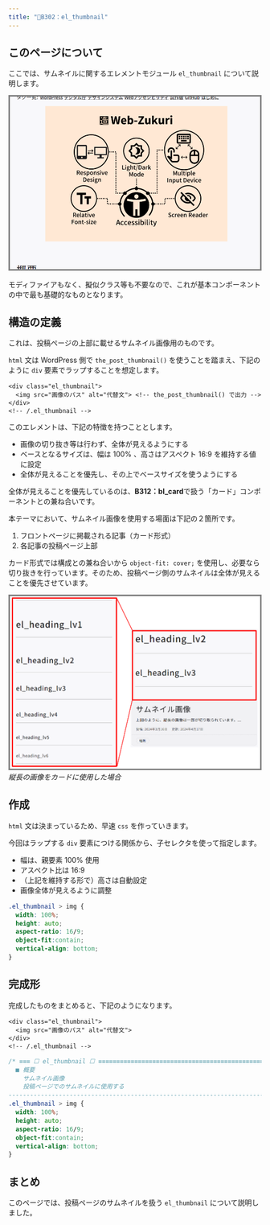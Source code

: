 ```yaml
---
title: "📄B302：el_thumbnail"
---
```


## このページについて

ここでは、サムネイルに関するエレメントモジュール `el_thumbnail` について説明します。

![el_thumbnail のスクリーンショット](/images/books/web-zukuri/el_thumbnail-01.png)

モディファイアもなく、擬似クラス等も不要なので、これが基本コンポーネントの中で最も基礎的なものとなります。

## 構造の定義

これは、投稿ページの上部に載せるサムネイル画像用のものです。

`html` 文は WordPress 側で `the_post_thumbnail()` を使うことを踏まえ、下記のように `div` 要素でラップすることを想定します。

```html:HTML文
<div class="el_thumbnail">
  <img src="画像のパス" alt="代替文"> <!-- the_post_thumbnail() で出力 -->
</div>
<!-- /.el_thumbnail -->
```

このエレメントは、下記の特徴を持つこととします。

- 画像の切り抜き等は行わず、全体が見えるようにする
- ベースとなるサイズは、幅は 100% 、高さはアスペクト 16:9 を維持する値に設定
- 全体が見えることを優先し、その上でベースサイズを使うようにする

全体が見えることを優先しているのは、**B312：bl_card**で扱う「カード」コンポーネントとの兼ね合いです。

本テーマにおいて、サムネイル画像を使用する場面は下記の２箇所です。

1. フロントページに掲載される記事（カード形式）
2. 各記事の投稿ページ上部

カード形式では構成との兼ね合いから `object-fit: cover;` を使用し、必要なら切り抜きを行っています。そのため、投稿ページ側のサムネイルは全体が見えることを優先させています。

![縦長の画像をカード形式に整形すると、真ん中のみが表示され上下の部分が切り取られている](/images/books/web-zukuri/bl_card-07.png)
*縦長の画像をカードに使用した場合*

## 作成

`html` 文は決まっているため、早速 `css` を作っていきます。

今回はラップする `div` 要素につける関係から、子セレクタを使って指定します。

- 幅は、親要素 100% 使用
- アスペクト比は 16:9
- （上記を維持する形で）高さは自動設定
- 画像全体が見えるように調整

```css
.el_thumbnail > img {
  width: 100%;
  height: auto;
  aspect-ratio: 16/9;
  object-fit:contain;
  vertical-align: bottom;
}
```

## 完成形

完成したものをまとめると、下記のようになります。

```html:HTML文
<div class="el_thumbnail">
  <img src="画像のパス" alt="代替文">
</div>
<!-- /.el_thumbnail -->
```

```css:style.css
/* ≡≡≡ ☐ el_thumbnail ☐ ≡≡≡≡≡≡≡≡≡≡≡≡≡≡≡≡≡≡≡≡≡≡≡≡≡≡≡≡≡≡≡≡≡≡≡≡≡≡≡≡≡≡≡≡≡≡≡≡≡≡≡≡≡≡≡
  ■ 概要
    サムネイル画像
    投稿ページでのサムネイルに使用する
---------------------------------------------------------------------------- */
.el_thumbnail > img {
  width: 100%;
  height: auto;
  aspect-ratio: 16/9;
  object-fit:contain;
  vertical-align: bottom;
}
```

## まとめ

このページでは、投稿ページのサムネイルを扱う `el_thumbnail` について説明しました。
